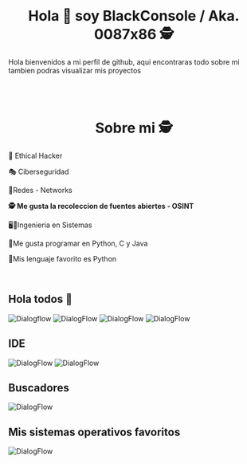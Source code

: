 
<!DOCTYPE html>
<html lang="en">
<head>
    <meta charset="UTF-8">
    <meta name="viewport" content="width=device-width, initial-scale=1.0">
    
</head>
<body>

<br>
<h1 align="center">Hola 👋  soy BlackConsole / Aka. 0087x86 🕵️ </h1> 
<p align= "left"></p>Hola bienvenidos a mi perfil de github, aqui encontraras todo sobre mi tambien podras visualizar mis proyectos</p>
</br>

<br>
<h1 align="center">Sobre mi 🕵️</h1>
<p align="left"> 🤖 Ethical Hacker </p>
<p align="left">🎭 Ciberseguridad </p>
<p align="left">🛜Redes - Networks</p>
<p align="left"> <strong>🕵️ Me gusta la recoleccion de fuentes abiertes - OSINT</strong></p>
<p align="left">🖥️👾Ingenieria en Sistemas</p>
<p align="left">📌Me gusta programar en Python, C y Java</p>
<p align="left">📍Mis lenguaje favorito es Python</p>








</p>
</br>





    
</body>
</html>










##                                   Hola todos 👋
![Dialogflow](https://img.shields.io/badge/dialogflow-FF9800?style=for-the-badge&logo=dialogflow&logoColor=white) ![DialogFlow](https://img.shields.io/badge/Python-3776AB?style=for-the-badge&logo=python&logoColor=white)  	![DialogFlow](https://img.shields.io/badge/HTML-239120?style=for-the-badge&logo=html5&logoColor=white) ![DialogFlow](https://img.shields.io/badge/GNU%20Bash-4EAA25?style=for-the-badge&logo=GNU%20Bash&logoColor=white)

##                                  IDE
![DialogFlow](https://img.shields.io/badge/apache%20netbeans-1B6AC6?style=for-the-badge&logo=apache%20netbeans%20IDE&logoColor=white) ![DialogFlow](https://img.shields.io/badge/Visual_Studio_Code-0078D4?style=for-the-badge&logo=visual%20studio%20code&logoColor=white)


##                                  Buscadores

![DialogFlow](https://img.shields.io/badge/Tor_Browser-7D4698?style=for-the-badge&logo=Tor-Browser&logoColor=white)



##                                 Mis sistemas operativos favoritos

![DialogFlow](https://img.shields.io/badge/Kali_Linux-557C94?style=for-the-badge&logo=kali-linux&logoColor=white)


<!--

**BlackConsol/BlackConsol** is a ✨ _special_ ✨ repository because its `README.md` (this file) appears on your GitHub profile.

Here are some ideas to get you started:

- 🔭 I’m currently working on ...
- 🌱 I’m currently learning ...
- 👯 I’m looking to collaborate on ...
- 🤔 I’m looking for help with ...
- 💬 Ask me about ...
- 📫 How to reach me: ...
- 😄 Pronouns: ...
- ⚡ Fun fact: ...
![Dialogflow](https://img.shields.io/badge/dialogflow-FF9800?style=for-the-badge&logo=dialogflow&logoColor=white)
